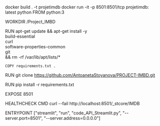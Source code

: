docker build . -t projetimdb
docker run -it -p 8501:8501/tcp projetimdb: latest
python 
FROM python:3

WORKDIR /Project_IMBD

RUN apt-get update && apt-get install -y \
    build-essential \
    curl \
    software-properties-common \
    git \
    && rm -rf /var/lib/apt/lists/*

    COPY requirements.txt .


RUN git clone https://github.com/AntoanetaStoyanova/PROJECT-IMBD.git 

RUN pip install -r requirements.txt

EXPOSE 8501

HEALTHCHECK CMD curl --fail http://localhost:8501/_stcore/IMDB

ENTRYPOINT ["streamlit", "run", "code_API_Streamlit.py", "--server.port=8501", "--server.address=0.0.0.0"] 

